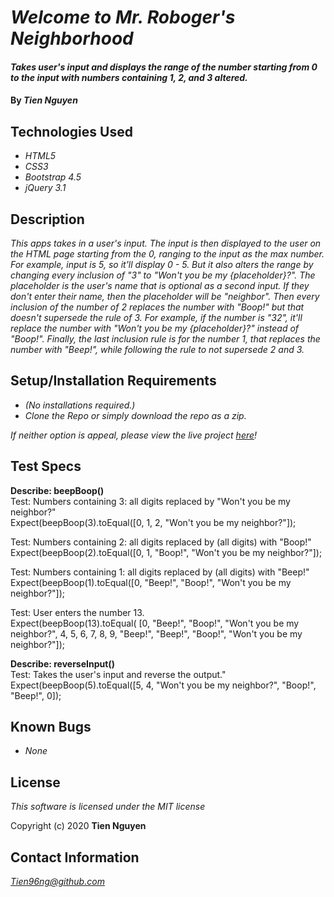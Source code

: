 # _Welcome to Mr. Roboger's Neighborhood_

#### _Takes user's input and displays the range of the number starting from 0 to the input with numbers containing 1, 2, and 3 altered._

#### By _**Tien Nguyen**_

## Technologies Used
* _HTML5_
* _CSS3_
* _Bootstrap 4.5_
* _jQuery 3.1_

## Description
_This apps takes in a user's input. The input is then displayed to the user on the HTML page starting from the 0, ranging to the input as the max number. For example, input is 5, so it'll display 0 - 5. But it also alters the range by changing every inclusion of "3" to "Won't you be my {placeholder}?". The placeholder is the user's name that is optional as a second input. If they don't enter their name, then the placeholder will be "neighbor". Then every inclusion of the number of 2 replaces the number with "Boop!" but that doesn't supersede the rule of 3. For example, if the number is "32", it'll replace the number with "Won't you be my {placeholder}?" instead of "Boop!". Finally, the last inclusion rule is for the number 1, that replaces the number with "Beep!", while following the rule to not supersede 2 and 3._

## Setup/Installation Requirements
* _(No installations required.)_
* _Clone the Repo or simply download the repo as a zip._

_If neither option is appeal, please view the live project [here](https://tien96ng.github.io/mr-roboger-neighborhood/)!_

## Test Specs
**Describe: beepBoop()**\
Test: Numbers containing 3: all digits replaced by "Won't you be my neighbor?"\
Expect(beepBoop(3).toEqual([0, 1, 2, "Won't you be my neighbor?"]);

Test: Numbers containing 2: all digits replaced by (all digits) with "Boop!"\
Expect(beepBoop(2).toEqual([0, 1, "Boop!", "Won't you be my neighbor?"]);

Test: Numbers containing 1: all digits replaced by (all digits) with "Beep!"\
Expect(beepBoop(1).toEqual([0, "Beep!", "Boop!", "Won't you be my neighbor?"]);

Test: User enters the number 13.\
Expect(beepBoop(13).toEqual(
  [0, "Beep!", "Boop!", "Won't you be my neighbor?", 4, 5, 6, 7, 8, 9, "Beep!", "Beep!", "Boop!", "Won't you be my neighbor?"]);

**Describe: reverseInput()**\
Test: Takes the user's input and reverse the output."\
Expect(beepBoop(5).toEqual([5, 4, "Won't you be my neighbor?", "Boop!", "Beep!", 0]);

## Known Bugs
* _None_

## License
_This software is licensed under the MIT license_

Copyright (c) 2020 __Tien Nguyen__

## Contact Information
_<Tien96ng@github.com>_